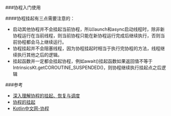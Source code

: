 ###协程入门使用

####协程挂起有三点需要注意的：	
- 启动其他协程并不会挂起当前协程，所以launch和async启动线程时，除非新协程运行在当前线程，则当前协程只能在新协程运行完成后继续执行，否则当前协程都会马上继续运行。
- 协程挂起并不会阻塞线程，因为协程挂起时相当于执行完协程的方法，线程继续执行其他之后的逻辑。
- 挂起函数并一定都会挂起协程，例如await()挂起函数如果返回值不等于IntrinsicsKt.getCOROUTINE_SUSPENDED()，则协程继续执行挂起点之后逻辑



###参考
- [深入理解协程的挂起、恢复与调度](https://johnnyshieh.me/posts/kotlin-coroutine-deep-diving/)
- [协程的挂起](https://kaixue.io/kotlin-coroutines-2/)
- [Kotlin中文网-协程](https://www.kotlincn.net/docs/reference/coroutines/coroutines-guide.html)



